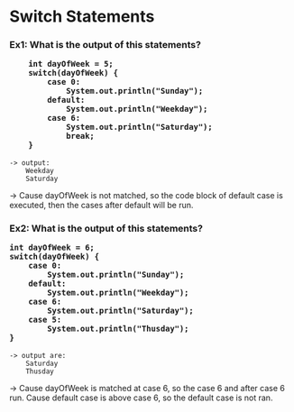<h1>Switch Statements</h1>
<h3>
Ex1: What is the output of this statements?

        int dayOfWeek = 5;
        switch(dayOfWeek) {
            case 0:
                System.out.println("Sunday");
            default:
                System.out.println("Weekday");
            case 6:
                System.out.println("Saturday");
                break;
        }
 </h3>

    -> output:
        Weekday
        Saturday
-> Cause dayOfWeek is not matched, so the code block of default case is executed, then the cases after default will be run.
<h3>
Ex2: What is the output of this statements?

    int dayOfWeek = 6;
    switch(dayOfWeek) {
        case 0:
            System.out.println("Sunday");
        default:
            System.out.println("Weekday");
        case 6:
            System.out.println("Saturday");
        case 5:
            System.out.println("Thusday");
    }
 </h3>

    -> output are:
        Saturday
        Thusday
-> Cause dayOfWeek is matched at case 6, so the case 6 and after case 6 run. Cause default case is above case 6, so the default case is not ran.

